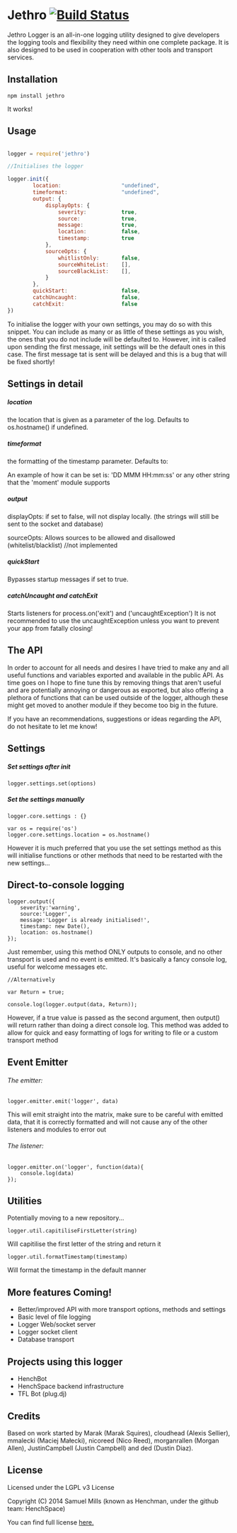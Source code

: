 Jethro  [![Build Status](https://travis-ci.org/HenchSpace/Jethro.svg?branch=master)](https://travis-ci.org/HenchSpace/Jethro)
======
Jethro Logger is an all-in-one logging utility designed to give developers the logging tools and flexibility they need within one complete package. It is also designed to be used in cooperation with other tools and transport services.



Installation
------------
`npm install jethro`

It works!

## Usage

```js

logger = require('jethro')

//Initialises the logger

logger.init({
		location: 					"undefined",
		timeformat: 				"undefined",
		output: {
			displayOpts: {
				severity: 			true,
				source: 			true,
				message: 			true,
				location:	 		false,
				timestamp: 			true
			},
			sourceOpts: {
				whitlistOnly: 		false,
				sourceWhiteList: 	[],
				sourceBlackList: 	[],
			}
		},
		quickStart: 				false,
		catchUncaught: 				false,
		catchExit: 					false
})
```
To initialise the logger with your own settings, you may do so with this snippet. You can include as many or as little of these settings as you wish, the ones that you do not include will be defaulted to.
However, init is called upon sending the first message, init settings will be the default ones in this case. The first message tat is sent will be delayed and this is a bug that will be fixed shortly!

## Settings in detail

##### location

the location that is given as a parameter of the log. Defaults to os.hostname() if undefined. 

##### timeformat 

the formatting of the timestamp parameter. Defaults to:

An example of how it can be set is: 'DD MMM HH:mm:ss' or any other string that the 'moment' module supports

##### output

displayOpts: if set to false, will not display locally. (the strings will still be sent to the socket and database)

sourceOpts: Allows sources to be allowed and disallowed (whitelist/blacklist) //not implemented

##### quickStart

Bypasses startup messages if set to true.

##### catchUncaught and catchExit

Starts listeners for process.on('exit') and ('uncaughtException')
It is not recommended to use the uncaughtException unless you want to prevent your app from fatally closing!

The API
-------

In order to account for all needs and desires I have tried to make any and all useful functions and variables exported and available in the public API. As time goes on I hope to fine tune this by removing things that aren't useful and are potentially annoying or dangerous as exported, but also offering a plethora of functions that can be used outside of the logger, although these might get moved to another module if they become too big in the future.

If you have an recommendations, suggestions or ideas regarding the API, do not hesitate to let me know!  

## Settings

##### Set settings after init
```
logger.settings.set(options)
```

##### Set the settings manually
```
logger.core.settings : {}
```
```
var os = require('os')
logger.core.settings.location = os.hostname()
```
However it is much preferred that you use the set settings method as this will initialise functions or other methods that need to be restarted with the new settings...

##  Direct-to-console logging
```
logger.output({
	severity:'warning', 
	source:'Logger',
	message:'Logger is already initialised!',
	timestamp: new Date(),
	location: os.hostname()
});
```
Just remember, using this method ONLY outputs to console, and no other transport is used and no event is emitted. It's basically a fancy console log, useful for welcome messages etc.
```
//Alternatively

var Return = true;

console.log(logger.output(data, Return));
```
However, if a true value is passed as the second argument, then output() will return rather than doing a direct console log. This method was added to allow for quick and easy formatting of logs for writing to file or a custom transport method

## Event Emitter

###### The emitter:
```
logger.emitter.emit('logger', data)
```
This will emit straight into the matrix, make sure to be careful with emitted data, that it is correctly formatted and will not cause any of the other listeners and modules to error out

###### The listener:
```
logger.emitter.on('logger', function(data){
	console.log(data)
});
```

## Utilities

Potentially moving to a new repository...
```
logger.util.capitiliseFirstLetter(string)
```
Will capitilise the first letter of the string and return it

```
logger.util.formatTimestamp(timestamp) 
```
Will format the timestamp in the default manner

More features Coming!
---------------------
* Better/improved API with more transport options, methods and settings
* Basic level of file logging
* Logger Web/socket server
* Logger socket client
* Database transport

Projects using this logger
--------------------------
* HenchBot
* HenchSpace backend infrastructure
* TFL Bot (plug.dj)

Credits
-------
Based on work started by Marak (Marak Squires), cloudhead (Alexis Sellier), mmalecki (Maciej Małecki), nicoreed (Nico
Reed), morganrallen (Morgan Allen), JustinCampbell (Justin Campbell) and ded (Dustin Diaz).

License
-------
Licensed under the LGPL v3 License

Copyright (C) 2014  Samuel Mills (known as Henchman, under the github team: HenchSpace)

You can find full license [here.](https://github.com/HenchSpace/Jethro/blob/master/LICENSE.txt)